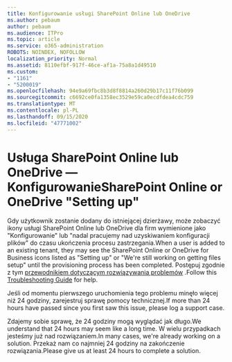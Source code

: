```yaml
---
title: Konfigurowanie usługi SharePoint Online lub OneDrive
ms.author: pebaum
author: pebaum
ms.audience: ITPro
ms.topic: article
ms.service: o365-administration
ROBOTS: NOINDEX, NOFOLLOW
localization_priority: Normal
ms.assetid: 8110efbf-917f-46ce-af1a-75a8a1d49510
ms.custom:
- "1161"
- "5200019"
ms.openlocfilehash: 94e9a69fbc8b3d8f8814a260d29b17c11f76b099
ms.sourcegitcommit: c6692ce0fa1358ec3529e59ca0ecdfdea4cdc759
ms.translationtype: MT
ms.contentlocale: pl-PL
ms.lasthandoff: 09/15/2020
ms.locfileid: "47771002"
---
```

# <a name="sharepoint-online-or-onedrive-setting-up"></a><span data-ttu-id="38104-102">Usługa SharePoint Online lub OneDrive — Konfigurowanie</span><span class="sxs-lookup"><span data-stu-id="38104-102">SharePoint Online or OneDrive "Setting up"</span></span>

<span data-ttu-id="38104-103">Gdy użytkownik zostanie dodany do istniejącej dzierżawy, może zobaczyć ikony usługi SharePoint Online lub OneDrive dla firm wymienione jako "Konfigurowanie" lub "nadal pracujemy nad uzyskiwaniem konfiguracji plików" do czasu ukończenia procesu zastrzegania.</span><span class="sxs-lookup"><span data-stu-id="38104-103">When a user is added to an existing tenant, they may see the SharePoint Online or OneDrive for Business icons listed as "Setting up" or "We're still working on getting files setup" until the provisioning process has been completed.</span></span> <span data-ttu-id="38104-104">Postępuj zgodnie z tym [przewodnikiem dotyczącym rozwiązywania problemów](https://docs.microsoft.com/sharepoint/support/sites/troubleshooting-guide-for-sites-stopped-at-provisioning) .</span><span class="sxs-lookup"><span data-stu-id="38104-104">Follow this [Troubleshooting Guide](https://docs.microsoft.com/sharepoint/support/sites/troubleshooting-guide-for-sites-stopped-at-provisioning) for help.</span></span>

<span data-ttu-id="38104-105">Jeśli od momentu pierwszego uruchomienia tego problemu minęło więcej niż 24 godziny, zarejestruj sprawę pomocy technicznej.</span><span class="sxs-lookup"><span data-stu-id="38104-105">If more than 24 hours have passed since you first saw this issue, please log a support case.</span></span>

<span data-ttu-id="38104-106">Zdajemy sobie sprawę, że 24 godziny mogą wyglądać jak długo.</span><span class="sxs-lookup"><span data-stu-id="38104-106">We understand that 24 hours may seem like a long time.</span></span> <span data-ttu-id="38104-107">W wielu przypadkach jesteśmy już nad rozwiązaniem.</span><span class="sxs-lookup"><span data-stu-id="38104-107">In many cases, we're already working on a solution.</span></span> <span data-ttu-id="38104-108">Przekaż nam co najmniej 24 godziny na zakończenie rozwiązania.</span><span class="sxs-lookup"><span data-stu-id="38104-108">Please give us at least 24 hours to complete a solution.</span></span>
